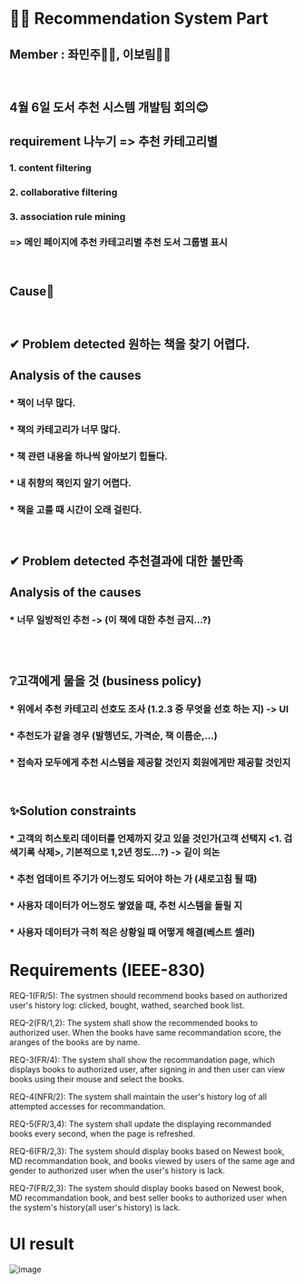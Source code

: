 # 🕵️‍♂️ Recommendation System Part

## Member : 좌민주👩‍🔬, 이보림👩‍🔬


<br>

## 4월 6일 도서 추천 시스템 개발팀 회의😊

## requirement 나누기 => 추천 카테고리별
### 1. content filtering
### 2. collaborative filtering
### 3. association rule mining
### => 메인 페이지에 추천 카테고리별 추천 도서 그룹별 표시

<br>

## Cause🤔

<br>

## ✔ Problem detected 원하는 책을 찾기 어렵다.
## Analysis of the causes
### * 책이 너무 많다.
### * 책의 카테고리가 너무 많다.
### * 책 관련 내용을 하나씩 알아보기 힙들다.
### * 내 취향의 책인지 알기 어렵다.
### * 책을 고를 때 시간이 오래 걸린다.

<br>

## ✔ Problem detected 추천결과에 대한 불만족
## Analysis of the causes
### * 너무 일방적인 추천 -> (이 책에 대한 추천 금지...?)

<br>

<br>

## ❔고객에게 물을 것 (business policy)
### * 위에서 추천 카테고리 선호도 조사 (1.2.3 중 무엇을 선호 하는 지) -> UI
### * 추천도가 같을 경우 (발행년도, 가격순, 책 이름순,...)
### * 접속자 모두에게 추천 시스템을 제공할 것인지 회원에게만 제공할 것인지

<br>

## ✨Solution constraints
### * 고객의 히스토리 데이터를 언제까지 갖고 있을 것인가(고객 선택지 <1. 검색기록 삭제>, 기본적으로 1,2년 정도...?) -> 깉이 의논
### * 추천 업데이트 주기가 어느정도 되어야 하는 가 (새로고침 될 때)
### * 사용자 데이터가 어느정도 쌓였을 때, 추천 시스템을 돌릴 지
### * 사용자 데이터가 극히 적은 상황일 때  어떻게 해결(베스트 셀러)


# Requirements (IEEE-830)
REQ-1(FR/5): The systmen should recommend books based on authorized user's history log: clicked, bought, wathed, searched book list. 

REQ-2(FR/1,2): The system shall show the recommended books to authorized user. When the books have same recommandation score, the aranges of the books are by name.

REQ-3(FR/4): The system shall show the recommandation page, which displays books to authorized user, after signing in and then user can view books using their mouse and select the books. 

REQ-4(NFR/2): The system shall maintain the user's history log of all attempted accesses for recommandation.

REQ-5(FR/3,4): The system shall update the displaying recommanded books every second, when the page is refreshed. 

REQ-6(FR/2,3): The system should display books based on Newest book, MD recommandation book, and books viewed by users of the same age and gender to authorized user when the user's history is lack.

REQ-7(FR/2,3): The system should display books based on Newest book, MD recommandation book, and best seller books to authorized user when the system's history(all user's history) is lack.

# UI result


![image](https://user-images.githubusercontent.com/49024958/115984537-85263e00-a5e2-11eb-9c0c-fac751ff0329.png)
